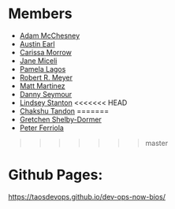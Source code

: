 # Members
- [Adam McChesney](./team-members/amcchesney-taos.md)
- [Austin Earl](./team-members/aearl0530.md)
- [Carissa Morrow](./team-members/cmorrowTaos.md)
- [Jane Miceli](./team-members/jmiceli-taos.md)
- [Pamela Lagos](./team-members/plagos-taos.md)
- [Robert R. Meyer](./team-members/rmeyer-taos.md)
- [Matt Martinez](./team-members/matt-taos.md)
- [Danny Seymour](./team-members/dseymour.md)
- [Lindsey Stanton](./team-members/lstanton-taos.md)
<<<<<<< HEAD
- [Chakshu Tandon](./team-members/ctandon.md)
=======
- [Gretchen Shelby-Dormer](./team-members/gshelbydormer-taos.md)
- [Peter Ferriola](./team-members/pferriola.md)
>>>>>>> master

# Github Pages:
https://taosdevops.github.io/dev-ops-now-bios/

